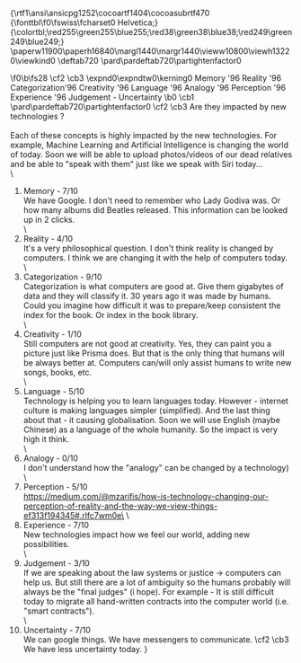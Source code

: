 {\rtf1\ansi\ansicpg1252\cocoartf1404\cocoasubrtf470
{\fonttbl\f0\fswiss\fcharset0 Helvetica;}
{\colortbl;\red255\green255\blue255;\red38\green38\blue38;\red249\green249\blue249;}
\paperw11900\paperh16840\margl1440\margr1440\vieww10800\viewh13220\viewkind0
\deftab720
\pard\pardeftab720\partightenfactor0

\f0\b\fs28 \cf2 \cb3 \expnd0\expndtw0\kerning0
Memory \'96 Reality \'96 Categorization\'96 Creativity \'96 Language \'96 Analogy \'96 Perception \'96 Experience \'96 Judgement - Uncertainty
\b0 \cb1 \
\pard\pardeftab720\partightenfactor0
\cf2 \cb3 Are they impacted by new technologies ?\
\
Each of these concepts is highly impacted by the new technologies. For example, Machine Learning and Artificial Intelligence is changing the world of today. Soon we will be able to upload photos/videos of our dead relatives and be able to "speak with them" just like we speak with Siri today...\
\
1) Memory - 7/10\
We have Google. I don't need to remember who Lady Godiva was. Or how many albums did Beatles released. This information can be looked up in 2 clicks. \
\
2) Reality - 4/10\
It's a very philosophical question. I don't think reality is changed by computers. I think we are changing it with the help of computers today.\
\
3) Categorization - 9/10\
Categorization is what computers are good at. Give them gigabytes of data and they will classify it. 30 years ago it was made by humans. Could you imagine how difficult it was to prepare/keep consistent the index for the book. Or index in the book library.\
\
4) Creativity - 1/10\
Still computers are not good at creativity. Yes, they can paint you a picture just like Prisma does. But that is the only thing that humans will be always better at. Computers can/will only assist humans to write new songs, books, etc.\
\
5) Language - 5/10\
Technology is helping you to learn languages today. However - internet culture is making languages simpler (simplified). And the last thing about that - it causing globalisation. Soon we will use English (maybe Chinese) as a language of the whole humanity. So the impact is very high it think.\
\
6) Analogy - 0/10\
I don't understand how the "analogy" can be changed by a technology)  \
\
7) Perception - 5/10\
https://medium.com/@mzarifis/how-is-technology-changing-our-perception-of-reality-and-the-way-we-view-things-ef313f194345#.rlfc7wm0e\
\
8) Experience - 7/10\
New technologies impact how we feel our world, adding new possibilities.  \
\
9) Judgement - 3/10\
If we are speaking about the law systems or justice -> computers can help us. But still there are a lot of ambiguity so the humans probably will always be the "final judges" (i hope). For example - It is still difficult today to migrate all hand-written contracts into the computer world (i.e. "smart contracts"). \
\
10) Uncertainty - 7/10\
We can google things. We have messengers to communicate. \cf2 \cb3 We have less uncertainty today. }